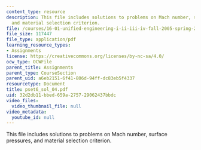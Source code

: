 ```yaml
---
content_type: resource
description: This file includes solutions to problems on Mach number, surface pressures,
  and material selection criterion.
file: /courses/16-01-unified-engineering-i-ii-iii-iv-fall-2005-spring-2006/32d2db11bbed659a275729062437bbdc_pset6_sol_04.pdf
file_size: 117447
file_type: application/pdf
learning_resource_types:
- Assignments
license: https://creativecommons.org/licenses/by-nc-sa/4.0/
ocw_type: OCWFile
parent_title: Assignments
parent_type: CourseSection
parent_uid: a6eb2151-6f41-806d-94ff-dc83eb5f4337
resourcetype: Document
title: pset6_sol_04.pdf
uid: 32d2db11-bbed-659a-2757-29062437bbdc
video_files:
  video_thumbnail_file: null
video_metadata:
  youtube_id: null
---
```

This file includes solutions to problems on Mach number, surface pressures, and material selection criterion.